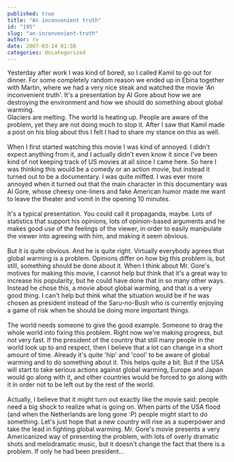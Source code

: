 ```yaml
---
published: true
title: "An inconvenient truth"
id: "195"
slug: "an-inconvenient-truth"
author: rv
date: 2007-03-14 01:58
categories: Uncategorized
---
```

Yesterday after work I was kind of bored, so I called Kamil to go out for dinner. For some completely random reason we ended up in Ebina together with Martin, where we had a very nice steak and watched the movie 'An inconvenient truth'. It's a presentation by Al Gore about how we are destroying the environment and how we should do something about global warming.<br />Glaciers are melting. The world is heating up. People are aware of the problem, yet they are not doing much to stop it. After I saw that Kamil made a post on his blog about this I felt I had to share my stance on this as well.<br /><br />When I first started watching this movie I was kind of annoyed. I didn't expect anything from it, and I actually didn't even know it since I've been kind of not keeping track of US movies at all since I came here. So here I was thinking this would be a comedy or an action movie, but instead it turned out to be a documentary. I was quite miffed. I was ever more annoyed when it turned out that the main character in this documentary was Al Gore, whose cheesy one-liners and fake American humor made me want to leave the theater and vomit in the opening 10 minutes.<br /><br />It's a typical presentation. You could call it propaganda, maybe. Lots of statistics that support his opinions, lots of opinion-based arguments and he makes good use of the feelings of the viewer, in order to easily manipulate the viewer into agreeing with him, and making it seem obvious.<br /><br />But it is quite obvious. And he is quite right. Virtually everybody agrees that global warming is a problem. Opinions differ on how big this problem is, but still, something should be done about it. When I think about Mr. Gore's motives for making this movie, I cannot help but think that it's a great way to increase his popularity, but he could have done that in so many other ways. Instead he chose this, a movie about global warming, and that is a very good thing. I can't help but think what the situation would be if he was chosen as president instead of the Saru-no-Bush who is currently enjoying a game of risk when he should be doing more important things.<br /><br />The world needs someone to give the good example. Someone to drag the whole world into fixing this problem. Right now we're making progress, but not very fast. If the president of the country that still many people in the world look up to and respect, then I believe that a lot can change in a short amount of time. Already it's quite 'hip' and 'cool' to be aware of global warming and to do something about it. This helps quite a bit. But if the USA will start to take serious actions against global warming, Europe and Japan would go along with it, and other countries would be forced to go along with it in order not to be left out by the rest of the world.<br /><br />Actually, I believe that it might turn out exactly like the movie said: people need a big shock to realize what is going on. When parts of the USA flood (and when the Netherlands are long gone :P) people might start to do something. Let's just hope that a new country will rise as a superpower and take the lead in fighting global warming. Mr. Gore's movie presents a very Americanized way of presenting the problem, with lots of overly dramatic shots and melodramatic music, but it doesn't change the fact that there is a problem. If only he had been president...